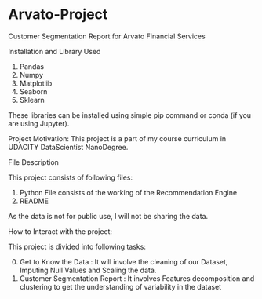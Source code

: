 # Arvato-Project
Customer Segmentation Report for Arvato Financial Services


Installation and Library Used

1. Pandas
2. Numpy
3. Matplotlib
4. Seaborn
5. Sklearn

These libraries can be installed using simple pip command or conda (if you are using Jupyter).

Project Motivation:
This project is a part of my course curriculum in UDACITY DataScientist NanoDegree.

File Description

This project consists of following files:
1. Python File consists of the working of the Recommendation Engine
2. README

As the data is not for public use, I will not be sharing the data.

How to Interact with the project:

This project is divided into following tasks:

0. Get to Know the Data : It will involve the cleaning of our Dataset, Imputing Null Values and Scaling the data.
1. Customer Segmentation Report : It involves Features decomposition and clustering to get the understanding of variability in the dataset
